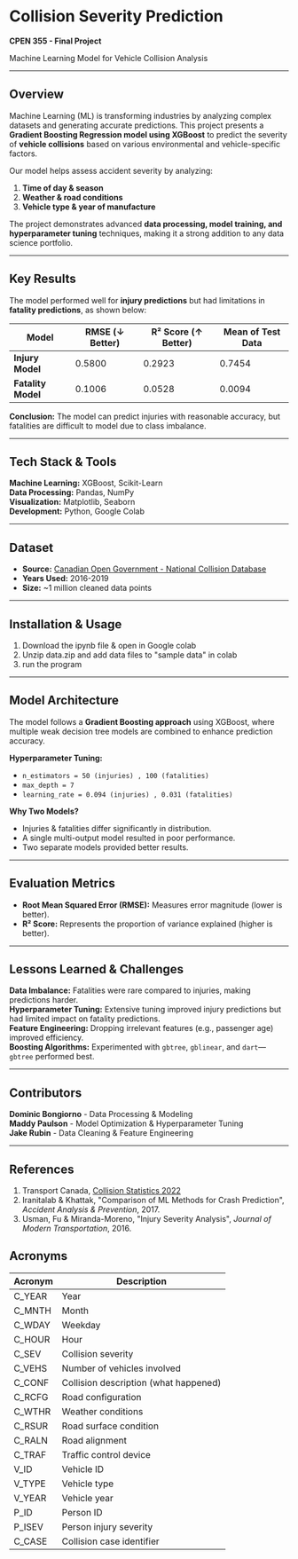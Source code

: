# Collision Severity Prediction
**CPEN 355 - Final Project** 

Machine Learning Model for Vehicle Collision Analysis

---

## Overview
Machine Learning (ML) is transforming industries by analyzing complex datasets and generating accurate predictions. This project presents a **Gradient Boosting Regression model using XGBoost** to predict the severity of **vehicle collisions** based on various environmental and vehicle-specific factors.

Our model helps assess accident severity by analyzing:

1. **Time of day & season**  
2. **Weather & road conditions**  
3. **Vehicle type & year of manufacture**  

The project demonstrates advanced **data processing, model training, and hyperparameter tuning** techniques, making it a strong addition to any data science portfolio.

---

## Key Results
The model performed well for **injury predictions** but had limitations in **fatality predictions**, as shown below:

| Model | RMSE (↓ Better) | R² Score (↑ Better) | Mean of Test Data |
|--------|----------------|----------------------|--------------------|
| **Injury Model** | 0.5800 | 0.2923 | 0.7454 |
| **Fatality Model** | 0.1006 | 0.0528 | 0.0094 |

**Conclusion:** The model can predict injuries with reasonable accuracy, but fatalities are difficult to model due to class imbalance.

---

## Tech Stack & Tools
**Machine Learning:** XGBoost, Scikit-Learn  
**Data Processing:** Pandas, NumPy  
**Visualization:** Matplotlib, Seaborn  
**Development:** Python, Google Colab  

---

## Dataset
- **Source:** [Canadian Open Government - National Collision Database](https://tc.canada.ca/en/road-transportation/statistics-data/canadian-motor-vehicle-traffic-collision-statistics-2022)
- **Years Used:** 2016-2019
- **Size:** ~1 million cleaned data points

---

## Installation & Usage
1. Download the ipynb file & open in Google colab
2. Unzip data.zip and add data files to "sample data" in colab
3. run the program

---

## Model Architecture
The model follows a **Gradient Boosting approach** using XGBoost, where multiple weak decision tree models are combined to enhance prediction accuracy.

**Hyperparameter Tuning:**
- `n_estimators = 50 (injuries) , 100 (fatalities)`
- `max_depth = 7`
- `learning_rate = 0.094 (injuries) , 0.031 (fatalities)`

**Why Two Models?**
- Injuries & fatalities differ significantly in distribution.
- A single multi-output model resulted in poor performance.
- Two separate models provided better results.

---

## Evaluation Metrics
- **Root Mean Squared Error (RMSE):** Measures error magnitude (lower is better).
- **R² Score:** Represents the proportion of variance explained (higher is better).

---

## Lessons Learned & Challenges
**Data Imbalance:** Fatalities were rare compared to injuries, making predictions harder.  
**Hyperparameter Tuning:** Extensive tuning improved injury predictions but had limited impact on fatality predictions.  
**Feature Engineering:** Dropping irrelevant features (e.g., passenger age) improved efficiency.  
**Boosting Algorithms:** Experimented with `gbtree`, `gblinear`, and `dart`—`gbtree` performed best.  

---

## Contributors
**Dominic Bongiorno** - Data Processing & Modeling  
**Maddy Paulson** - Model Optimization & Hyperparameter Tuning  
**Jake Rubin** - Data Cleaning & Feature Engineering  

---

## References
1. Transport Canada, [Collision Statistics 2022](https://tc.canada.ca/en/road-transportation/statistics-data/canadian-motor-vehicle-traffic-collision-statistics-2022)  
2. Iranitalab & Khattak, "Comparison of ML Methods for Crash Prediction", *Accident Analysis & Prevention*, 2017.  
3. Usman, Fu & Miranda-Moreno, "Injury Severity Analysis", *Journal of Modern Transportation*, 2016.  

## Acronyms
| **Acronym** | **Description**                               |
|-------------|-----------------------------------------------|
| C_YEAR      | Year                                          |
| C_MNTH      | Month                                         |
| C_WDAY      | Weekday                                       |
| C_HOUR      | Hour                                          |
| C_SEV       | Collision severity                            |
| C_VEHS      | Number of vehicles involved                   |
| C_CONF      | Collision description (what happened)         |
| C_RCFG      | Road configuration                            |
| C_WTHR      | Weather conditions                            |
| C_RSUR      | Road surface condition                        |
| C_RALN      | Road alignment                                |
| C_TRAF      | Traffic control device                        |
| V_ID        | Vehicle ID                                    |
| V_TYPE      | Vehicle type                                  |
| V_YEAR      | Vehicle year                                  |
| P_ID        | Person ID                                     |
| P_ISEV      | Person injury severity                        |
| C_CASE      | Collision case identifier                     |
